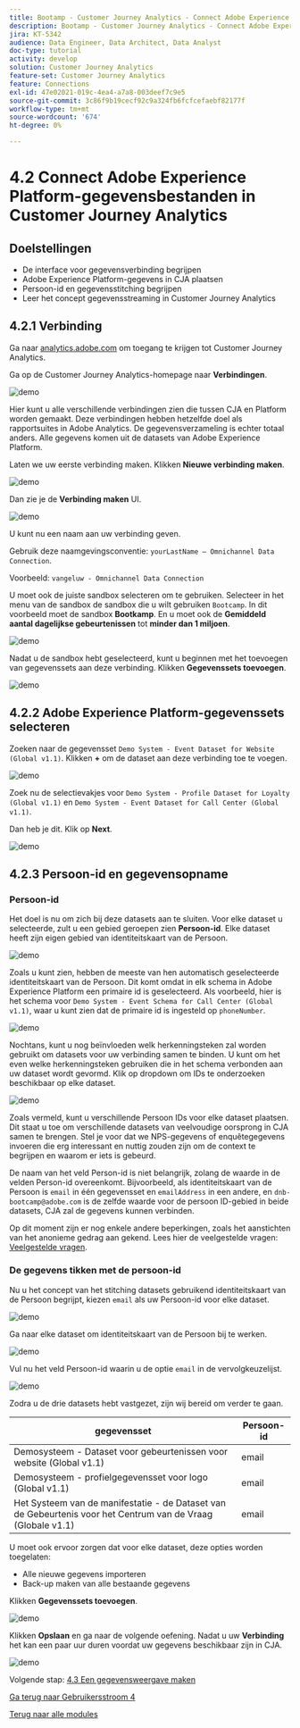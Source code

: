 ```yaml
---
title: Bootamp - Customer Journey Analytics - Connect Adobe Experience Platform-gegevenssets in Customer Journey Analytics
description: Bootamp - Customer Journey Analytics - Connect Adobe Experience Platform-gegevenssets in Customer Journey Analytics
jira: KT-5342
audience: Data Engineer, Data Architect, Data Analyst
doc-type: tutorial
activity: develop
solution: Customer Journey Analytics
feature-set: Customer Journey Analytics
feature: Connections
exl-id: 47e02021-019c-4ea4-a7a8-003deef7c9e5
source-git-commit: 3c86f9b19cecf92c9a324fb6fcfcefaebf82177f
workflow-type: tm+mt
source-wordcount: '674'
ht-degree: 0%

---
```


# 4.2 Connect Adobe Experience Platform-gegevensbestanden in Customer Journey Analytics

## Doelstellingen

- De interface voor gegevensverbinding begrijpen
- Adobe Experience Platform-gegevens in CJA plaatsen
- Persoon-id en gegevensstitching begrijpen
- Leer het concept gegevensstreaming in Customer Journey Analytics

## 4.2.1 Verbinding

Ga naar [analytics.adobe.com](https://analytics.adobe.com) om toegang te krijgen tot Customer Journey Analytics.

Ga op de Customer Journey Analytics-homepage naar **Verbindingen**.

![demo](./images/cja2.png)

Hier kunt u alle verschillende verbindingen zien die tussen CJA en Platform worden gemaakt. Deze verbindingen hebben hetzelfde doel als rapportsuites in Adobe Analytics. De gegevensverzameling is echter totaal anders. Alle gegevens komen uit de datasets van Adobe Experience Platform.

Laten we uw eerste verbinding maken. Klikken **Nieuwe verbinding maken**.

![demo](./images/cja4.png)

Dan zie je de **Verbinding maken** UI.

![demo](./images/cja5.png)

U kunt nu een naam aan uw verbinding geven.

Gebruik deze naamgevingsconventie: `yourLastName – Omnichannel Data Connection`.

Voorbeeld: `vangeluw - Omnichannel Data Connection`

U moet ook de juiste sandbox selecteren om te gebruiken. Selecteer in het menu van de sandbox de sandbox die u wilt gebruiken `Bootcamp`. In dit voorbeeld moet de sandbox **Bootkamp**. En u moet ook de **Gemiddeld aantal dagelijkse gebeurtenissen** tot **minder dan 1 miljoen**.

![demo](./images/cjasb.png)

Nadat u de sandbox hebt geselecteerd, kunt u beginnen met het toevoegen van gegevenssets aan deze verbinding. Klikken **Gegevenssets toevoegen**.

![demo](./images/cjasb1.png)

## 4.2.2 Adobe Experience Platform-gegevenssets selecteren

Zoeken naar de gegevensset `Demo System - Event Dataset for Website (Global v1.1)`. Klikken **+** om de dataset aan deze verbinding toe te voegen.

![demo](./images/cja7.png)

Zoek nu de selectievakjes voor `Demo System - Profile Dataset for Loyalty (Global v1.1)` en `Demo System - Event Dataset for Call Center (Global v1.1)`.

Dan heb je dit. Klik op **Next**.

![demo](./images/cja9.png)

## 4.2.3 Persoon-id en gegevensopname

### Persoon-id

Het doel is nu om zich bij deze datasets aan te sluiten. Voor elke dataset u selecteerde, zult u een gebied geroepen zien **Persoon-id**. Elke dataset heeft zijn eigen gebied van identiteitskaart van de Persoon.

![demo](./images/cja11.png)

Zoals u kunt zien, hebben de meeste van hen automatisch geselecteerde identiteitskaart van de Persoon. Dit komt omdat in elk schema in Adobe Experience Platform een primaire id is geselecteerd. Als voorbeeld, hier is het schema voor `Demo System - Event Schema for Call Center (Global v1.1)`, waar u kunt zien dat de primaire id is ingesteld op `phoneNumber`.

![demo](./images/cja13.png)

Nochtans, kunt u nog beïnvloeden welk herkenningsteken zal worden gebruikt om datasets voor uw verbinding samen te binden. U kunt om het even welke herkenningsteken gebruiken die in het schema verbonden aan uw dataset wordt gevormd. Klik op dropdown om IDs te onderzoeken beschikbaar op elke dataset.

![demo](./images/cja14.png)

Zoals vermeld, kunt u verschillende Persoon IDs voor elke dataset plaatsen. Dit staat u toe om verschillende datasets van veelvoudige oorsprong in CJA samen te brengen. Stel je voor dat we NPS-gegevens of enquêtegegevens invoeren die erg interessant en nuttig zouden zijn om de context te begrijpen en waarom er iets is gebeurd.

De naam van het veld Person-id is niet belangrijk, zolang de waarde in de velden Person-id overeenkomt. Bijvoorbeeld, als identiteitskaart van de Persoon is `email` in één gegevensset en `emailAddress` in een andere, en `dnb-bootcamp@adobe.com` is de zelfde waarde voor de persoon ID-gebied in beide datasets, CJA zal de gegevens kunnen verbinden.

Op dit moment zijn er nog enkele andere beperkingen, zoals het aanstichten van het anonieme gedrag aan gekend. Lees hier de veelgestelde vragen: [Veelgestelde vragen](https://experienceleague.adobe.com/docs/analytics-platform/using/cja-overview/cja-faq.html).

### De gegevens tikken met de persoon-id

Nu u het concept van het stitching datasets gebruikend identiteitskaart van de Persoon begrijpt, kiezen `email` als uw Persoon-id voor elke dataset.

![demo](./images/cja15.png)

Ga naar elke dataset om identiteitskaart van de Persoon bij te werken.

![demo](./images/cja12a.png)

Vul nu het veld Persoon-id waarin u de optie `email` in de vervolgkeuzelijst.

![demo](./images/cja17.png)

Zodra u de drie datasets hebt vastgezet, zijn wij bereid om verder te gaan.

| gegevensset | Persoon-id |
| ----------------- |-------------| 
| Demosysteem - Dataset voor gebeurtenissen voor website (Global v1.1) | email |
| Demosysteem - profielgegevensset voor logo (Global v1.1) | email |
| Het Systeem van de manifestatie - de Dataset van de Gebeurtenis voor het Centrum van de Vraag (Globale v1.1) | email |

U moet ook ervoor zorgen dat voor elke dataset, deze opties worden toegelaten:

- Alle nieuwe gegevens importeren
- Back-up maken van alle bestaande gegevens

Klikken **Gegevenssets toevoegen**.

![demo](./images/cja16.png)

Klikken **Opslaan** en ga naar de volgende oefening.
Nadat u uw **Verbinding** het kan een paar uur duren voordat uw gegevens beschikbaar zijn in CJA.

![demo](./images/cja20.png)

Volgende stap: [4.3 Een gegevensweergave maken](./ex3.md)

[Ga terug naar Gebruikersstroom 4](./uc4.md)

[Terug naar alle modules](./../../overview.md)
